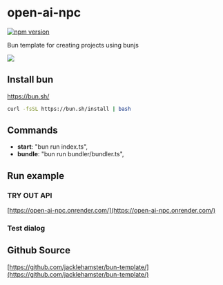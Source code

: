# open-ai-npc

[![npm version](https://badge.fury.io/js/open-ai-npc.svg)](https://www.npmjs.com/package/open-ai-npc)

Bun template for creating projects using bunjs

![](https://jacklehamster.github.io/open-ai-npc/icon.png)


## Install bun

https://bun.sh/

```bash
curl -fsSL https://bun.sh/install | bash
```

## Commands

- **start**: "bun run index.ts",
- **bundle**: "bun run bundler/bundler.ts",

## Run example

### TRY OUT API

[https://open-ai-npc.onrender.com/](https://open-ai-npc.onrender.com/)

### Test dialog

## Github Source

[https://github.com/jacklehamster/bun-template/](https://github.com/jacklehamster/bun-template/)
